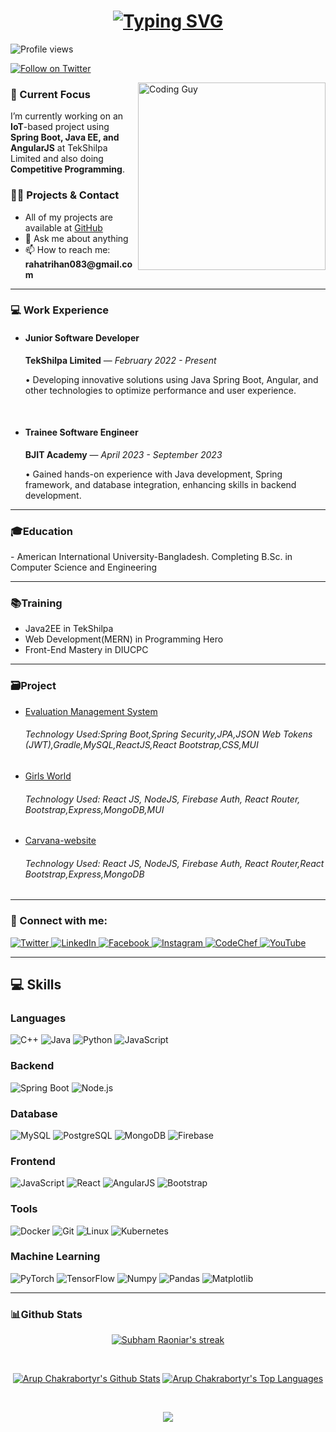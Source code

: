 <h1 align="center">
  <a href="https://github.com/rahatRiSD">
    <img src="https://readme-typing-svg.demolab.com?font=Fira+Code&weight=500&size=30&pause=1000&color=F75C7E&center=true&vCenter=true&width=500&lines=Hi+%F0%9F%91%8B+I'm+Rahat+Rihan" alt="Typing SVG">
  </a>
</h1>
<p align="left">
  <img src="https://komarev.com/ghpvc/?username=rahatRiSD&label=Profile%20views&color=0e75b6&style=flat" alt="Profile views" />
</p>

<p align="left">
  <a href="https://x.com/RRihan43160" target="_blank">
    <img src="https://img.shields.io/twitter/follow/RRihan43160?logo=twitter&style=for-the-badge" alt="Follow on Twitter" />
  </a>
</p>

<img align="right" src="https://user-images.githubusercontent.com/74038190/212748830-4c709398-a386-4761-84d7-9e10b98fbe6e.gif" alt="Coding Guy" width="300" height="300">

<h3 align="left">🌱 Current Focus</h3>
<p align="left">
  I’m currently working on an <strong>IoT</strong>-based project using <strong>Spring Boot, Java EE, and AngularJS</strong> at 
 <a href="https://www.tekshilpa.com" target="_blank" style="text-decoration: none;">TekShilpa Limited</a>
 and also doing <strong>Competitive Programming</strong>.
</p>

<h3 align="left">👨‍💻 Projects & Contact</h3>
<ul>
  <li>All of my projects are available at <a href="https://github.com/rahatRiSD/Web-SIte-Link">GitHub</a></li>
  <li>💬 Ask me about anything</li>
  <li>📫 How to reach me: <strong>rahatrihan083@gmail.com</strong></li>
  
</ul>

<hr />

<h3 align="left">💻 Work Experience</h3>
<ul>
  <li>
    <h4>Junior Software Developer</h4>
    <p><strong>TekShilpa Limited</strong> — <em>February 2022 - Present</em></p>
    <p>• Developing innovative solutions using Java Spring Boot, Angular, and other technologies to optimize performance and user experience.</p>
  </li>
  <br/>
  <li>
    <h4>Trainee Software Engineer</h4>
    <p><strong>BJIT Academy</strong> — <em>April 2023 - September 2023</em></p>
    <p>• Gained hands-on experience with Java development, Spring framework, and database integration, enhancing skills in backend development.</p>
  </li>
</ul>

<hr>

<h3 align="left">🎓Education</h3>
<p>- American International University-Bangladesh. Completing B.Sc. in Computer Science and Engineering</p>
<hr>

<h3 align="left">📚Training</h3>
<ul>
  <li>Java2EE in TekShilpa</li>
  <li>Web Development(MERN) in Programming Hero</li>
  <li>Front-End Mastery in DIUCPC</li>
</ul>
<hr>

<h3 align="left">🗃️Project</h3>

- <a href="https://github.com/rahatRiSD/evaluation-management-system-springboot">Evaluation Management System</a>
  <h6>Technology Used:Spring Boot,Spring Security,JPA,JSON Web Tokens (JWT),Gradle,MySQL,ReactJS,React Bootstrap,CSS,MUI</h6>

- <a href="https://girls-world-9147f.web.app/">Girls World</a>
  <h6>Technology Used: React JS, NodeJS, Firebase Auth, React Router, Bootstrap,Express,MongoDB,MUI</h6>

- <a href="https://carnava-by-arup.netlify.app/">Carvana-website</a>
  <h6>Technology Used: React JS, NodeJS, Firebase Auth, React Router,React Bootstrap,Express,MongoDB</h6>

<hr>
<h3 align="left">🔗 Connect with me:</h3>
<p align="left">
  <a href="https://x.com/RRihan43160" target="_blank">
    <img src="https://img.shields.io/static/v1?label=&message=Twitter&color=1DA1F2&logo=twitter&logoColor=FFFFFF" alt="Twitter"/>
  </a>
  <a href="https://www.linkedin.com/in/rahat-rihan/" target="_blank">
    <img src="https://img.shields.io/static/v1?label=&message=LinkedIn&color=0077B5&logo=linkedin&logoColor=FFFFFF" alt="LinkedIn"/>
  </a>
  <a href="https://www.facebook.com/rahat.rihan.7" target="_blank">
    <img src="https://img.shields.io/static/v1?label=&message=Facebook&color=1877F2&logo=facebook&logoColor=FFFFFF" alt="Facebook"/>
  </a>
  <a href="https://www.instagram.com/rahat_rihan083/" target="_blank">
    <img src="https://img.shields.io/static/v1?label=&message=Instagram&color=E4405F&logo=instagram&logoColor=FFFFFF" alt="Instagram"/>
  </a>
  <a href="https://www.codechef.com/users/rahatrihan" target="_blank">
    <img src="https://img.shields.io/static/v1?label=&message=CodeChef&color=5B4638&logo=codechef&logoColor=FFFFFF" alt="CodeChef"/>
  </a>
  <a href="https://www.youtube.com/@rahatrihan8483" target="_blank">
    <img src="https://img.shields.io/static/v1?label=&message=YouTube&color=FF0000&logo=youtube&logoColor=FFFFFF" alt="YouTube"/>
  </a>
</p>

<hr>
<h2 align="left">💻 Skills</h2>

### Languages
![C++](https://img.shields.io/static/v1?&message=C%2B%2B&color=1e5aba&logo=C%2B%2B&label=&)
![Java](https://img.shields.io/static/v1?&message=Java&color=c93618&logo=java&label=)
![Python](https://img.shields.io/static/v1?&message=Python&color=176587&logo=python&logoColor=f5f589&label=&)
![JavaScript](https://img.shields.io/static/v1?&message=JavaScript&color=f0db4f&logo=JavaScript&label=&)

### Backend
![Spring Boot](https://img.shields.io/static/v1?&message=Spring%20Boot&color=6DB33F&logo=spring&logoColor=white&label=)
![Node.js](https://img.shields.io/static/v1?&message=Node.js&color=339933&logo=Node.js&label=&)


### Database
![MySQL](https://img.shields.io/static/v1?&message=MySQL&color=5699cc&logo=MySQL&logoColor=FFFFFF&label=)
![PostgreSQL](https://img.shields.io/static/v1?&message=PostgreSQL&color=336791&logo=PostgreSQL&logoColor=FFFFFF&label=)
![MongoDB](https://img.shields.io/static/v1?&message=MongoDB&color=47A248&logo=MongoDB&label=&)
![Firebase](https://img.shields.io/static/v1?&message=Firebase&color=FFCA28&logo=Firebase&label=&)

### Frontend
![JavaScript](https://img.shields.io/static/v1?&message=JavaScript&color=000000&logo=javascript&label=)
![React](https://img.shields.io/static/v1?&message=React&color=000000&logo=react&logoColor=66bced&label=)
![AngularJS](https://img.shields.io/static/v1?&message=AngularJS&color=DD0031&logo=AngularJS&label=&)
![Bootstrap](https://img.shields.io/static/v1?&message=Bootstrap&color=5f0b7a&logo=bootstrap&logoColor=FFFFFF&label=)


### Tools
![Docker](https://img.shields.io/static/v1?&message=Docker&color=2496ED&logo=Docker&logoColor=FFFFFF&label=)
![Git](https://img.shields.io/static/v1?&message=Git&color=F05032&logo=Git&logoColor=FFFFFF&label=)
![Linux](https://img.shields.io/static/v1?&message=Linux&color=000000&logo=linux&logoColor=f5ba3b&label=)
![Kubernetes](https://img.shields.io/static/v1?message=Kubernetes&color=326CE5&logo=kubernetes&logoColor=white&label=)



### Machine Learning
![PyTorch](https://img.shields.io/static/v1?&message=PyTorch&color=EE4C2C&logo=PyTorch&logoColor=FFFFFF&label=)
![TensorFlow](https://img.shields.io/static/v1?&message=TensorFlow&color=FF6F00&logo=TensorFlow&logoColor=FFFFFF&label=)
![Numpy](https://img.shields.io/static/v1?&message=Numpy&color=658cf0&logo=numpy&logoColor=FFFFFF&label=)
![Pandas](https://img.shields.io/static/v1?&message=Pandas&color=0a2c82&logo=pandas&logoColor=FFFFFF&label=)
![Matplotlib](https://img.shields.io/static/v1?&message=Matplotlib&color=0e5fa1&logo=plotly&logoColor=FF6F00&label=)


<hr>
<h3 align="left">📊Github Stats</h3>

<p align="center">
    <a href="https://github.com/SubhamRaoniar28/github-readme-streak-stats">
        <img title="🔥 Get streak stats for your profile at git.io/streak-stats" alt="Subham Raoniar's streak" src="https://github-readme-streak-stats.herokuapp.com/?user=rahatRiSD&theme=black-ice&hide_border=true&stroke=0000&background=060A0CD0"/>
    </a>
</p>

 <br/>
  <p align = "center">
    <a href="https://github.com/rahatRiSD/github-readme-stats"><img alt="Arup Chakrabortyr's Github Stats" src="https://github-readme-stats.vercel.app/api?username=rahatRiSD&show_icons=true&count_private=true&theme=react&hide_border=true&bg_color=0D1117" /></a>
  <a href="https://github.com/rahatRiSD/github-readme-stats"><img alt="Arup Chakrabortyr's Top Languages" src="https://github-readme-stats.vercel.app/api/top-langs/?username=rahatRiSD&langs_count=8&count_private=true&layout=compact&theme=react&hide_border=true&bg_color=0D1117" /></a>
   <p>
  <br/>
<div align="center">
    <img src="https://github-profile-trophy.vercel.app/?username=rahatRiSD&theme=algolia&no-bg=true&no-frame=true">
</div>
